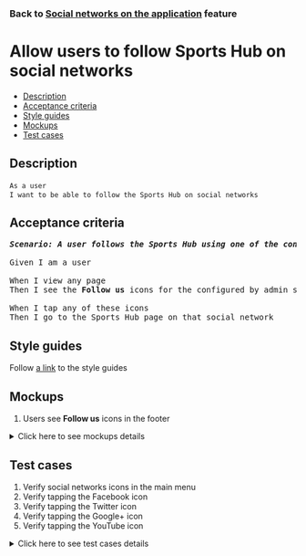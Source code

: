 ### Back to [Social networks on the application](../../) feature

# Allow users to follow Sports Hub on social networks

- [Description](#description)
- [Acceptance criteria](#acceptance-criteria)
- [Style guides](#style-guides)
- [Mockups](#mockups)
- [Test cases](#test-cases)

## Description

    As a user
    I want to be able to follow the Sports Hub on social networks

## Acceptance criteria

<pre>
<b><i>Scenario: A user follows the Sports Hub using one of the configured social networks (Facebook, Twitter, Google +, YouTube)</i></b>

Given I am a user

When I view any page
Then I see the <b>Follow us</b> icons for the configured by admin social networks in the footer (Facebook, Twitter, Google+, YouTube) in the footer

When I tap any of these icons
Then I go to the Sports Hub page on that social network
</pre>

## Style guides

Follow [a link](https://www.figma.com/proto/0zkkf5WC77OSpvyD6YXpFE/Style-guides?page-id=0%3A1&node-id=19%3A5368&viewport=266%2C48%2C0.54&scaling=min-zoom&starting-point-node-id=19%3A5368) to the style guides

## Mockups

1. Users see <b>Follow us</b> icons in the footer

<details>
  <summary>Click here to see mockups details</summary>

**1. Users see Follow us icons in the footer:**

![Users see Follow us icons in the footer](/sports_hub_portal/mobile_application_features/social_networks/images/application_follow_us_icons.png)

</details>

## Test cases

1. Verify social networks icons in the main menu
2. Verify tapping the Facebook icon
3. Verify tapping the Twitter icon
4. Verify tapping the Google+ icon
5. Verify tapping the YouTube icon

<details>
  <summary>Click here to see test cases details</summary>

### **#1. Verify social networks icons in the main menu**

|Preconditions|Steps|Expected result
--------------|-----|----------
||1) Examine icons in the main menu|1) The following icons are present:</br>- Facebook</br>- Twitter</br>- Google+</br>- YouTube|

### **#2. Verify tapping the Facebook icon**

|Preconditions|Steps|Expected result
--------------|-----|----------
||1) Tap the main menu icon</br>2) Tap the Facebook icon|2) The user goes to the Sports Hub page on Facebook|


### **#3. Verify tapping the Twitter icon**

|Preconditions|Steps|Expected result
--------------|-----|----------
||1) Tap the main menu icon</br>2) Tap the Twitter icon|2) The user goes to the Sports Hub page on Twitter|

### **#4. Verify tapping the Google+ icon**

|Preconditions|Steps|Expected result
--------------|-----|----------
||1) Tap the main menu icon</br>2) Tap the Google+ icon|2) The user goes to the Sports Hub page on Google+|

### **#5. Verify tapping the YouTube icon**

|Preconditions|Steps|Expected result
--------------|-----|----------
||1) Tap the main menu icon</br>2) Tap the YouTube icon|2) The user goes to the Sports Hub page on YouTube|

</details>
